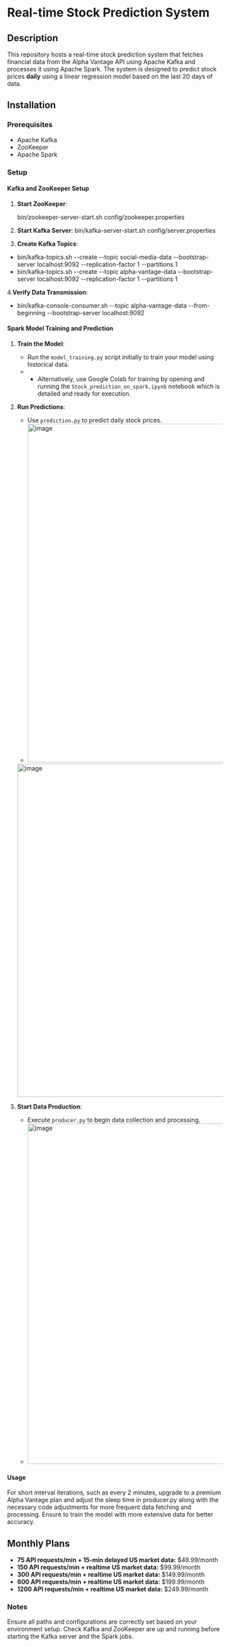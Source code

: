 # Real-time Stock Prediction System

## Description
This repository hosts a real-time stock prediction system that fetches financial data from the Alpha Vantage API using Apache Kafka and processes it using Apache Spark. The system is designed to predict stock prices **daily** using a linear regression model based on the last 20 days of data.

## Installation
### Prerequisites
- Apache Kafka
- ZooKeeper
- Apache Spark

### Setup
#### Kafka and ZooKeeper Setup
1. **Start ZooKeeper**:
 
   bin/zookeeper-server-start.sh config/zookeeper.properties
2.  **Start Kafka Server**:
   bin/kafka-server-start.sh config/server.properties
3. **Create Kafka Topics**:
  - bin/kafka-topics.sh --create --topic social-media-data --bootstrap-server localhost:9092 --replication-factor 1 --partitions 1
  - bin/kafka-topics.sh --create --topic alpha-vantage-data --bootstrap-server localhost:9092 --replication-factor 1 --partitions 1
    
4.**Verify Data Transmission**:
   - bin/kafka-console-consumer.sh --topic alpha-vantage-data --from-beginning --bootstrap-server localhost:9092

#### Spark Model Training and Prediction
1. **Train the Model**:
   - Run the `model_training.py` script initially to train your model using historical data.
   - - Alternatively, use Google Colab for training by opening and running the `Stock_prediction_on_spark.ipynb` notebook which is detailed and ready for execution.



2. **Run Predictions**:
   - Use `prediction.py` to predict daily stock prices.
   - <img width="789" alt="image" src="https://github.com/Bike001/Real-time-stock-prediciton-/assets/114451652/930fc415-a84a-4e89-9a51-11b9ea9318ca">
   <img width="776" alt="image" src="https://github.com/Bike001/Real-time-stock-prediciton-/assets/114451652/debc100d-4fd6-4b90-b703-f8168a4cd206">


3. **Start Data Production**:
   - Execute `producer.py` to begin data collection and processing.
   - <img width="793" alt="image" src="https://github.com/Bike001/Real-time-stock-prediciton-/assets/114451652/a2aa6fb6-2f5c-4a88-9d4d-e6d848c164a9">


#### Usage
For short interval iterations, such as every 2 minutes, upgrade to a premium Alpha Vantage plan and adjust the sleep time in producer.py along with the necessary code adjustments for more frequent data fetching and processing. Ensure to train the model with more extensive data for better accuracy.

## Monthly Plans
- **75 API requests/min + 15-min delayed US market data:** $49.99/month
- **150 API requests/min + realtime US market data:** $99.99/month
- **300 API requests/min + realtime US market data:** $149.99/month
- **600 API requests/min + realtime US market data:** $199.99/month
- **1200 API requests/min + realtime US market data:** $249.99/month

### Notes
Ensure all paths and configurations are correctly set based on your environment setup.
Check Kafka and ZooKeeper are up and running before starting the Kafka server and the Spark jobs.


